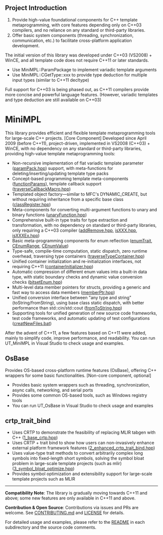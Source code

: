 
## Project Introduction
1. Provide high-value foundational components for C++ template metaprogramming, with core features depending only on C++03 compilers, and no reliance on any standard or third-party libraries.
2. Offer basic system components (threading, synchronization, communication, etc.) to facilitate cross-platform application development.

The initial version of this library was developed under C++03 (VS2008) + WinCE, and all template code does not require C++11 or later standards.
- Use MiniMPL::ParamPackage to implement variadic template arguments
- Use MiniMPL::CGetType::xxx to provide type deduction for multiple input types (similar to C++11 decltype)

Full support for C++03 is being phased out, as C++11 compilers provide more concise and powerful language features. (However, variadic templates and type deduction are still available on C++03)

# MiniMPL
This library provides efficient and flexible template metaprogramming tools for large-scale C++ projects.
[Core Component] Developed since April 2009 (before C++11), project-driven, implemented in VS2008 (C++03) + WinCE, with no dependency on any standard or third-party libraries, providing high-value template metaprogramming tools:
- Non-recursive implementation of flat variadic template parameter ([paramPack.hpp](./sources/MiniMPL/include/MiniMPL/paramPack.hpp)) support, with meta-functions for deleting/inserting/updating template type packs
- Concept-based programming template meta-components ([functionParams](./sources/MiniMPL/include/MiniMPL/functionParams.hpp)), template callback support ([traverseCallbackMacro.hpp](./sources/MiniMPL/include/MiniMPL/traverseCallbackMacro.hpp))
- Templated object factory—similar to MFC's DYNAMIC_CREATE, but without requiring inheritance from a specific base class ([classRegister.hpp](./sources/MiniMPL/include/MiniMPL/classRegister.hpp))
- Meta-components for converting multi-argument functions to unary and binary functions ([unaryFunction.hpp](./sources/MiniMPL/include/MiniMPL/unaryFunction.hpp))
- Comprehensive built-in type traits for type extraction and transformation, with no dependency on standard or third-party libraries, only requiring a C++03 compiler ([addRemove.hpp](./sources/MiniMPL/include/MiniMPL/addRemove.hpp), [isXXX.hpp](./sources/MiniMPL/include/MiniMPL/isXXX.hpp), [isXXXEx.hpp](./sources/MiniMPL/include/MiniMPL/isXXXEx.hpp))
- Basic meta-programming components for enum reflection ([enumTrait](./sources/MiniMPL/include/MiniMPL/enumTrait.hpp), [CEnumRange](./sources/MiniMPL/include/MiniMPL/enumTrait.hpp), [CEnumValue](./sources/MiniMPL/include/MiniMPL/enumTrait.hpp))
- Type-safe, compile-time computation, static dispatch, zero runtime overhead, traversing type containers ([traverseTypeContainer.hpp](./sources/MiniMPL/include/MiniMPL/traverseTypeContainer.hpp))
- Unified container initialization and re-initialization interfaces, not requiring C++11 ([containerInitializer.hpp](./sources/MiniMPL/include/MiniMPL/containerInitializer.hpp))
- Automatic compression of different enum values into a built-in data type, with static boundary checks and dynamic value conversion checks ([bitsetEnum.hpp](./sources/MiniMPL/include/MiniMPL/bitsetEnum.hpp))
- Multi-level data member pointers for structs, providing a generic and fast way to access data members ([memberPtr.hpp](./sources/MiniMPL/include/MiniMPL/memberPtr.hpp))
- Unified conversion interface between "any type and string" (toString/fromString), using base class static dispatch, with better performance than std::cin/std::cout ([fromToString.hpp](./sources/MiniMPL/include/MiniMPL/fromToString.hpp))
- Supporting tools for unified generation of new source code frameworks, test code frameworks, and automatic updating of test configurations ([creatNewFiles.bat](./sources/mlir-crtp-proposal/tools/creatNewFiles.bat))

After the advent of C++11, a few features based on C++11 were added, mainly to simplify code, improve performance, and readability.
You can run UT_MiniMPL in Visual Studio to check usage and examples.

## OsBase
Provides OS-based cross-platform runtime features (OsBase), offering C++ wrappers for some basic functionalities. [Non-core component, optional]
- Provides basic system wrappers such as threading, synchronization, async calls, networking, and serial ports
- Provides some common OS-based tools, such as Windows registry tools
- You can run UT_OsBase in Visual Studio to check usage and examples

## crtp_trait_bind
- Uses CRTP to demonstrate the feasibility of replacing MLIR tabgen with C++ ([1_base_crtp.hpp](./sources/mlir-crtp-proposal/1_base_crtp.hpp))
- Uses CRTP + trait bind to show how users can non-invasively enhance external platform framework features ([2_enhanced_crtp_trait_bind.hpp](./sources/mlir-crtp-proposal/2_enhanced_crtp_trait_bind.hpp))
- Uses value-type trait methods to convert arbitrarily complex long symbols into fixed-length short symbols, solving the symbol bloat problem in large-scale template projects (such as mlir) ([3_symbol_bloat_optimize.hpp](./sources/mlir-crtp-proposal/3_symbol_bloat_optimize.hpp))
- Provides symbol optimization and extensibility support for large-scale template projects such as MLIR

---

**Compatibility Note**: The library is gradually moving towards C++11 and above; some new features are only available in C++11 and above.

**Contribution & Open Source**: Contributions via issues and PRs are welcome. See [CONTRIBUTING.md](./CONTRIBUTING.md) and [LICENSE](./LICENSE) for details.

For detailed usage and examples, please refer to the [README](./README.md) in each subdirectory and the source code comments.
